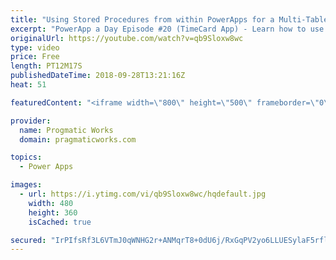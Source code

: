 ```yaml
---
title: "Using Stored Procedures from within PowerApps for a Multi-Table Delete or Update"
excerpt: "PowerApp a Day Episode #20 (TimeCard App) - Learn how to use Stored Procedures from within PowerApps to update or delete from multiple tables in one click with the assistance of Microsoft Flow.  Power App Training: https://pragmaticworks.com/Training/On-Demand-Training/Introduction-to-Powerapps  To vote"
originalUrl: https://youtube.com/watch?v=qb9Sloxw8wc
type: video
price: Free
length: PT12M17S
publishedDateTime: 2018-09-28T13:21:16Z
heat: 51

featuredContent: "<iframe width=\"800\" height=\"500\" frameborder=\"0\" src=\"https://www.youtube.com/embed/qb9Sloxw8wc\" allow=\"accelerometer; autoplay; encrypted-media; gyroscope; picture-in-picture\" allowfullscreen></iframe>"

provider:
  name: Progmatic Works
  domain: pragmaticworks.com

topics:
  - Power Apps

images:
  - url: https://i.ytimg.com/vi/qb9Sloxw8wc/hqdefault.jpg
    width: 480
    height: 360
    isCached: true

secured: "IrPIfsRf3L6VTmJ0qWNHG2r+ANMqrT8+0dU6j/RxGqPV2yo6LLUESylaF5rfldftHcVKB2t4v5B14zQggLySMfmd7JUQN6HHd/0OlaECRr2i+cNWgtfO9TaasoPi86bx8isAb4JLlM5t1CWQM+spz2VaNgL0gNw240+zT4VWJFM0jS5LRkFoWLi+TmKRm+LmUoeG51ZjxDsjZYE3Gbjac7ar6fAalExfdhXbVYAk9dgfXacK3kQM9U6wZDKvv4+qmzllKX2DYpMvcWYAq+OtceSDhK1/b43/Uh7zEIc6eCqAuqp7f36/vJXD2BmtxuehlFNayvSfIyQld9l9QDg0vMI94KZ6GwBTlo7VOlRDdJ9LEX2CBQ8vfEFJyzyVGZ/AkdRnBEtjcvkw7izX2ZsTnYLdpEX8Ild6spP0kqBu0eg=;YI8gBd1AdiPgif3d7cNkxQ=="
---
```


